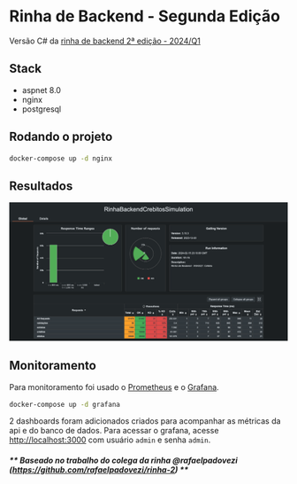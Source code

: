 ﻿# Rinha de Backend - Segunda Edição

Versão C# da [rinha de backend 2ª edição - 2024/Q1](https://github.com/zanfranceschi/rinha-de-backend-2024-q1)

## Stack

- aspnet 8.0
- nginx
- postgresql

## Rodando o projeto

```bash
docker-compose up -d nginx
```

## Resultados

![Resultados do gatling. Todas requisições abaixo de 900ms.](docs/gatling.png)

## Monitoramento

Para monitoramento foi usado o [Prometheus](https://prometheus.io/) e o [Grafana](https://grafana.com/).

```bash
docker-compose up -d grafana
```

2 dashboards foram adicionados criados para acompanhar as métricas da api e do banco de dados. Para acessar o grafana, acesse [http://localhost:3000](http://localhost:3000) com usuário `admin` e senha `admin`.

##### ** Baseado no trabalho do colega da rinha @rafaelpadovezi (https://github.com/rafaelpadovezi/rinha-2) **